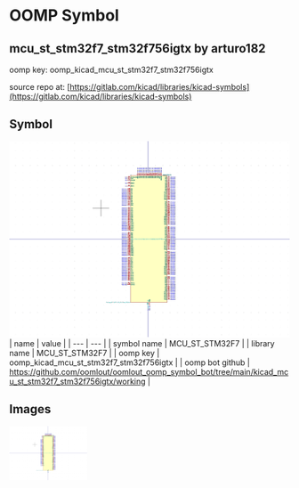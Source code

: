 # OOMP Symbol  
## mcu_st_stm32f7_stm32f756igtx  by arturo182  
  
oomp key: oomp_kicad_mcu_st_stm32f7_stm32f756igtx  
  
source repo at: [https://gitlab.com/kicad/libraries/kicad-symbols](https://gitlab.com/kicad/libraries/kicad-symbols)  
## Symbol  
  
[![working.png](working_600.png)](working.png)  
| name | value | 
| --- | --- | 
| symbol name | MCU_ST_STM32F7 | 
| library name | MCU_ST_STM32F7 | 
| oomp key | oomp_kicad_mcu_st_stm32f7_stm32f756igtx | 
| oomp bot github | https://github.com/oomlout/oomlout_oomp_symbol_bot/tree/main/kicad_mcu_st_stm32f7_stm32f756igtx/working | 
## Images  
  
[![working.png](working_140.png)](working.png)  
